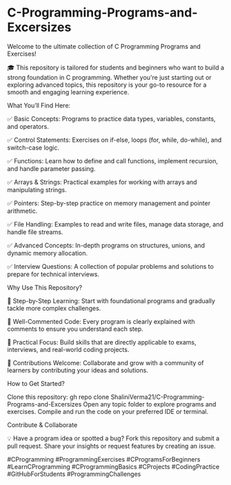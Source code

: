 # C-Programming-Programs-and-Excersizes



Welcome to the ultimate collection of C Programming Programs and Exercises! 

🎓 This repository is tailored for students and beginners who want to build a strong foundation in C programming. Whether you're just starting out or exploring advanced topics, this repository is your go-to resource for a smooth and engaging learning experience.




What You’ll Find Here:


✅ Basic Concepts: Programs to practice data types, variables, constants, and operators.

✅ Control Statements: Exercises on if-else, loops (for, while, do-while), and switch-case logic.

✅ Functions: Learn how to define and call functions, implement recursion, and handle parameter passing.

✅ Arrays & Strings: Practical examples for working with arrays and manipulating strings.

✅ Pointers: Step-by-step practice on memory management and pointer arithmetic.

✅ File Handling: Examples to read and write files, manage data storage, and handle file streams.

✅ Advanced Concepts: In-depth programs on structures, unions, and dynamic memory allocation.

✅ Interview Questions: A collection of popular problems and solutions to prepare for technical interviews.




Why Use This Repository?


🌟 Step-by-Step Learning: Start with foundational programs and gradually tackle more complex challenges.

📘 Well-Commented Code: Every program is clearly explained with comments to ensure you understand each step.

🎯 Practical Focus: Build skills that are directly applicable to exams, interviews, and real-world coding projects.

🔄 Contributions Welcome: Collaborate and grow with a community of learners by contributing your ideas and solutions.




How to Get Started?

Clone this repository:
gh repo clone ShaliniVerma21/C-Programming-Programs-and-Excersizes
Open any topic folder to explore programs and exercises.
Compile and run the code on your preferred IDE or terminal.






Contribute & Collaborate

💡 Have a program idea or spotted a bug?
Fork this repository and submit a pull request.
Share your insights or request features by creating an issue.





#CProgramming #ProgrammingExercises #CProgramsForBeginners #LearnCProgramming #CProgrammingBasics #CProjects #CodingPractice #GitHubForStudents #ProgrammingChallenges
